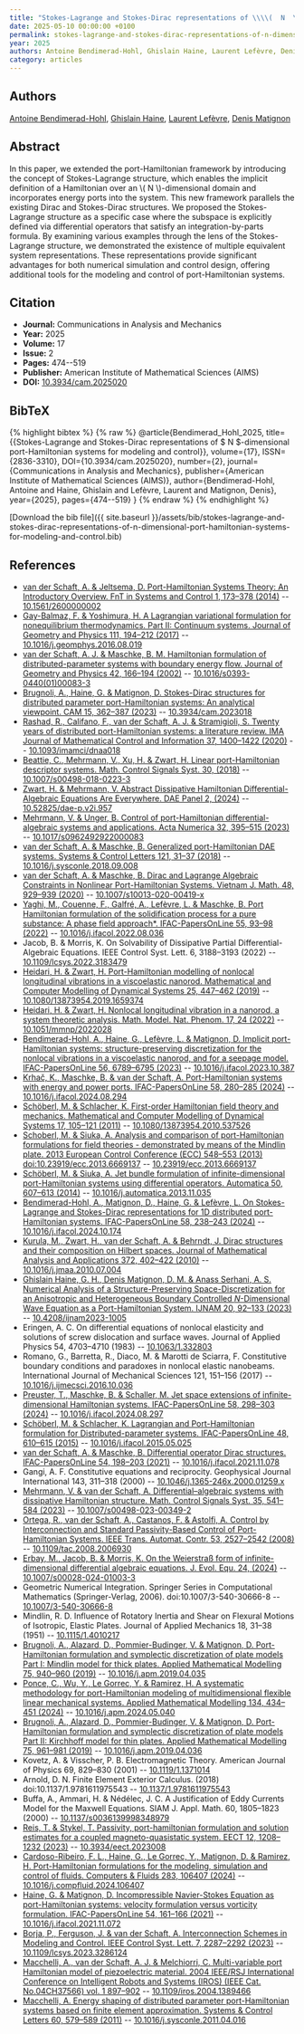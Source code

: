 ```yaml
---
title: "Stokes-Lagrange and Stokes-Dirac representations of \\\\(  N  \\\\)-dimensional port-Hamiltonian systems for modeling and control"
date: 2025-05-10 00:00:00 +0100
permalink: stokes-lagrange-and-stokes-dirac-representations-of-n-dimensional-port-hamiltonian-systems-for-modeling-and-control
year: 2025
authors: Antoine Bendimerad-Hohl, Ghislain Haine, Laurent Lefèvre, Denis Matignon
category: articles
---
```

 
## Authors
[Antoine Bendimerad-Hohl](authors/antoine-bendimerad-hohl), [Ghislain Haine](authors/ghislain-haine), [Laurent Lefèvre](authors/laurent-lefevre), [Denis Matignon](authors/denis-matignon)
 
## Abstract
In this paper, we extended the port-Hamiltonian framework by introducing the concept of Stokes-Lagrange structure, which enables the implicit definition of a Hamiltonian over an \\( N \\)-dimensional domain and incorporates energy ports into the system. This new framework parallels the existing Dirac and Stokes-Dirac structures. We proposed the Stokes-Lagrange structure as a specific case where the subspace is explicitly defined via differential operators that satisfy an integration-by-parts formula. By examining various examples through the lens of the Stokes-Lagrange structure, we demonstrated the existence of multiple equivalent system representations. These representations provide significant advantages for both numerical simulation and control design, offering additional tools for the modeling and control of port-Hamiltonian systems.
 
## Citation
- **Journal:** Communications in Analysis and Mechanics
- **Year:** 2025
- **Volume:** 17
- **Issue:** 2
- **Pages:** 474--519
- **Publisher:** American Institute of Mathematical Sciences (AIMS)
- **DOI:** [10.3934/cam.2025020](https://doi.org/10.3934/cam.2025020)
 
## BibTeX
{% highlight bibtex %}
{% raw %}
@article{Bendimerad_Hohl_2025,
  title={{Stokes-Lagrange and Stokes-Dirac representations of $ N $-dimensional port-Hamiltonian systems for modeling and control}},
  volume={17},
  ISSN={2836-3310},
  DOI={10.3934/cam.2025020},
  number={2},
  journal={Communications in Analysis and Mechanics},
  publisher={American Institute of Mathematical Sciences (AIMS)},
  author={Bendimerad-Hohl, Antoine and Haine, Ghislain and Lefèvre, Laurent and Matignon, Denis},
  year={2025},
  pages={474--519}
}
{% endraw %}
{% endhighlight %}
 
[Download the bib file]({{ site.baseurl }}/assets/bib/stokes-lagrange-and-stokes-dirac-representations-of-n-dimensional-port-hamiltonian-systems-for-modeling-and-control.bib)
 
## References
- [van der Schaft, A. & Jeltsema, D. Port-Hamiltonian Systems Theory: An Introductory Overview. FnT in Systems and Control 1, 173–378 (2014)](port-hamiltonian-systems-theory-an-introductory-overview) -- [10.1561/2600000002](https://doi.org/10.1561/2600000002)
- [Gay-Balmaz, F. & Yoshimura, H. A Lagrangian variational formulation for nonequilibrium thermodynamics. Part II: Continuum systems. Journal of Geometry and Physics 111, 194–212 (2017)](a-lagrangian-variational-formulation-for-nonequilibrium-thermodynamics-part-ii-continuum-systems) -- [10.1016/j.geomphys.2016.08.019](https://doi.org/10.1016/j.geomphys.2016.08.019)
- [van der Schaft, A. J. & Maschke, B. M. Hamiltonian formulation of distributed-parameter systems with boundary energy flow. Journal of Geometry and Physics 42, 166–194 (2002)](hamiltonian-formulation-of-distributed-parameter-systems-with-boundary-energy-flow) -- [10.1016/s0393-0440(01)00083-3](https://doi.org/10.1016/s0393-0440(01)00083-3)
- [Brugnoli, A., Haine, G. & Matignon, D. Stokes-Dirac structures for distributed parameter port-Hamiltonian systems: An analytical viewpoint. CAM 15, 362–387 (2023)](stokes-dirac-structures-for-distributed-parameter-port-hamiltonian-systems-an-analytical-viewpoint) -- [10.3934/cam.2023018](https://doi.org/10.3934/cam.2023018)
- [Rashad, R., Califano, F., van der Schaft, A. J. & Stramigioli, S. Twenty years of distributed port-Hamiltonian systems: a literature review. IMA Journal of Mathematical Control and Information 37, 1400–1422 (2020)](twenty-years-of-distributed-port-hamiltonian-systems-a-literature-review) -- [10.1093/imamci/dnaa018](https://doi.org/10.1093/imamci/dnaa018)
- [Beattie, C., Mehrmann, V., Xu, H. & Zwart, H. Linear port-Hamiltonian descriptor systems. Math. Control Signals Syst. 30, (2018)](linear-port-hamiltonian-descriptor-systems) -- [10.1007/s00498-018-0223-3](https://doi.org/10.1007/s00498-018-0223-3)
- [Zwart, H. & Mehrmann, V. Abstract Dissipative Hamiltonian Differential-Algebraic Equations Are Everywhere. DAE Panel 2, (2024)](abstract-dissipative-hamiltonian-differential-algebraic-equations-are-everywhere) -- [10.52825/dae-p.v2i.957](https://doi.org/10.52825/dae-p.v2i.957)
- [Mehrmann, V. & Unger, B. Control of port-Hamiltonian differential-algebraic systems and applications. Acta Numerica 32, 395–515 (2023)](control-of-port-hamiltonian-differential-algebraic-systems-and-applications) -- [10.1017/s0962492922000083](https://doi.org/10.1017/s0962492922000083)
- [van der Schaft, A. & Maschke, B. Generalized port-Hamiltonian DAE systems. Systems &amp; Control Letters 121, 31–37 (2018)](generalized-port-hamiltonian-dae-systems) -- [10.1016/j.sysconle.2018.09.008](https://doi.org/10.1016/j.sysconle.2018.09.008)
- [van der Schaft, A. & Maschke, B. Dirac and Lagrange Algebraic Constraints in Nonlinear Port-Hamiltonian Systems. Vietnam J. Math. 48, 929–939 (2020)](dirac-and-lagrange-algebraic-constraints-in-nonlinear-port-hamiltonian-systems) -- [10.1007/s10013-020-00419-x](https://doi.org/10.1007/s10013-020-00419-x)
- [Yaghi, M., Couenne, F., Galfré, A., Lefèvre, L. & Maschke, B. Port Hamiltonian formulation of the solidification process for a pure substance: A phase field approach*. IFAC-PapersOnLine 55, 93–98 (2022)](port-hamiltonian-formulation-of-the-solidification-process-for-a-pure-substance-a-phase-field-approach) -- [10.1016/j.ifacol.2022.08.036](https://doi.org/10.1016/j.ifacol.2022.08.036)
- Jacob, B. & Morris, K. On Solvability of Dissipative Partial Differential-Algebraic Equations. IEEE Control Syst. Lett. 6, 3188–3193 (2022) -- [10.1109/lcsys.2022.3183479](https://doi.org/10.1109/lcsys.2022.3183479)
- [Heidari, H. & Zwart, H. Port-Hamiltonian modelling of nonlocal longitudinal vibrations in a viscoelastic nanorod. Mathematical and Computer Modelling of Dynamical Systems 25, 447–462 (2019)](port-hamiltonian-modelling-of-nonlocal-longitudinal-vibrations-in-a-viscoelastic-nanorod) -- [10.1080/13873954.2019.1659374](https://doi.org/10.1080/13873954.2019.1659374)
- [Heidari, H. & Zwart, H. Nonlocal longitudinal vibration in a nanorod, a system theoretic analysis. Math. Model. Nat. Phenom. 17, 24 (2022)](nonlocal-longitudinal-vibration-in-a-nanorod-a-system-theoretic-analysis) -- [10.1051/mmnp/2022028](https://doi.org/10.1051/mmnp/2022028)
- [Bendimerad-Hohl, A., Haine, G., Lefèvre, L. & Matignon, D. Implicit port-Hamiltonian systems: structure-preserving discretization for the nonlocal vibrations in a viscoelastic nanorod, and for a seepage model. IFAC-PapersOnLine 56, 6789–6795 (2023)](implicit-port-hamiltonian-systems-structure-preserving-discretization-for-the-nonlocal-vibrations-in-a-viscoelastic-nanorod-and-for-a-seepage-model) -- [10.1016/j.ifacol.2023.10.387](https://doi.org/10.1016/j.ifacol.2023.10.387)
- [Krhač, K., Maschke, B. & van der Schaft, A. Port-Hamiltonian systems with energy and power ports. IFAC-PapersOnLine 58, 280–285 (2024)](port-hamiltonian-systems-with-energy-and-power-ports) -- [10.1016/j.ifacol.2024.08.294](https://doi.org/10.1016/j.ifacol.2024.08.294)
- [Schöberl, M. & Schlacher, K. First-order Hamiltonian field theory and mechanics. Mathematical and Computer Modelling of Dynamical Systems 17, 105–121 (2011)](first-order-hamiltonian-field-theory-and-mechanics) -- [10.1080/13873954.2010.537526](https://doi.org/10.1080/13873954.2010.537526)
- [Schoberl, M. & Siuka, A. Analysis and comparison of port-Hamiltonian formulations for field theories - demonstrated by means of the Mindlin plate. 2013 European Control Conference (ECC) 548–553 (2013) doi:10.23919/ecc.2013.6669137](analysis-and-comparison-of-port-hamiltonian-formulations-for-field-theories-demonstrated-by-means-of-the-mindlin-plate) -- [10.23919/ecc.2013.6669137](https://doi.org/10.23919/ecc.2013.6669137)
- [Schöberl, M. & Siuka, A. Jet bundle formulation of infinite-dimensional port-Hamiltonian systems using differential operators. Automatica 50, 607–613 (2014)](jet-bundle-formulation-of-infinite-dimensional-port-hamiltonian-systems-using-differential-operators) -- [10.1016/j.automatica.2013.11.035](https://doi.org/10.1016/j.automatica.2013.11.035)
- [Bendimerad-Hohl, A., Matignon, D., Haine, G. & Lefèvre, L. On Stokes-Lagrange and Stokes-Dirac representations for 1D distributed port-Hamiltonian systems. IFAC-PapersOnLine 58, 238–243 (2024)](on-stokes-lagrange-and-stokes-dirac-representations-for-1d-distributed-port-hamiltonian-systems) -- [10.1016/j.ifacol.2024.10.174](https://doi.org/10.1016/j.ifacol.2024.10.174)
- [Kurula, M., Zwart, H., van der Schaft, A. & Behrndt, J. Dirac structures and their composition on Hilbert spaces. Journal of Mathematical Analysis and Applications 372, 402–422 (2010)](dirac-structures-and-their-composition-on-hilbert-spaces) -- [10.1016/j.jmaa.2010.07.004](https://doi.org/10.1016/j.jmaa.2010.07.004)
- [Ghislain Haine, G. H., Denis Matignon, D. M. & Anass Serhani, A. S. Numerical Analysis of a Structure-Preserving Space-Discretization for an Anisotropic and Heterogeneous Boundary Controlled $N$-Dimensional Wave Equation as a Port-Hamiltonian System. IJNAM 20, 92–133 (2023)](numerical-analysis-of-a-structure-preserving-space-discretization-for-an-anisotropic-and-heterogeneous-boundary-controlled-n-dimensional-wave-equation-as-a-port-hamiltonian-system) -- [10.4208/ijnam2023-1005](https://doi.org/10.4208/ijnam2023-1005)
- Eringen, A. C. On differential equations of nonlocal elasticity and solutions of screw dislocation and surface waves. Journal of Applied Physics 54, 4703–4710 (1983) -- [10.1063/1.332803](https://doi.org/10.1063/1.332803)
- Romano, G., Barretta, R., Diaco, M. & Marotti de Sciarra, F. Constitutive boundary conditions and paradoxes in nonlocal elastic nanobeams. International Journal of Mechanical Sciences 121, 151–156 (2017) -- [10.1016/j.ijmecsci.2016.10.036](https://doi.org/10.1016/j.ijmecsci.2016.10.036)
- [Preuster, T., Maschke, B. & Schaller, M. Jet space extensions of infinite-dimensional Hamiltonian systems. IFAC-PapersOnLine 58, 298–303 (2024)](jet-space-extensions-of-infinite-dimensional-hamiltonian-systems) -- [10.1016/j.ifacol.2024.08.297](https://doi.org/10.1016/j.ifacol.2024.08.297)
- [Schöberl, M. & Schlacher, K. Lagrangian and Port-Hamiltonian formulation for Distributed-parameter systems. IFAC-PapersOnLine 48, 610–615 (2015)](lagrangian-and-port-hamiltonian-formulation-for-distributed-parameter-systems) -- [10.1016/j.ifacol.2015.05.025](https://doi.org/10.1016/j.ifacol.2015.05.025)
- [van der Schaft, A. & Maschke, B. Differential operator Dirac structures. IFAC-PapersOnLine 54, 198–203 (2021)](differential-operator-dirac-structures) -- [10.1016/j.ifacol.2021.11.078](https://doi.org/10.1016/j.ifacol.2021.11.078)
- Gangi, A. F. Constitutive equations and reciprocity. Geophysical Journal International 143, 311–318 (2000) -- [10.1046/j.1365-246x.2000.01259.x](https://doi.org/10.1046/j.1365-246x.2000.01259.x)
- [Mehrmann, V. & van der Schaft, A. Differential–algebraic systems with dissipative Hamiltonian structure. Math. Control Signals Syst. 35, 541–584 (2023)](differential-algebraic-systems-with-dissipative-hamiltonian-structure) -- [10.1007/s00498-023-00349-2](https://doi.org/10.1007/s00498-023-00349-2)
- [Ortega, R., van der Schaft, A., Castanos, F. & Astolfi, A. Control by Interconnection and Standard Passivity-Based Control of Port-Hamiltonian Systems. IEEE Trans. Automat. Contr. 53, 2527–2542 (2008)](control-by-interconnection-and-standard-passivity-based-control-of-port-hamiltonian-systems) -- [10.1109/tac.2008.2006930](https://doi.org/10.1109/tac.2008.2006930)
- [Erbay, M., Jacob, B. & Morris, K. On the Weierstraß form of infinite-dimensional differential algebraic equations. J. Evol. Equ. 24, (2024)](on-the-weierstrass-form-of-infinite-dimensional-differential-algebraic-equations) -- [10.1007/s00028-024-01003-3](https://doi.org/10.1007/s00028-024-01003-3)
- Geometric Numerical Integration. Springer Series in Computational Mathematics (Springer-Verlag, 2006). doi:10.1007/3-540-30666-8 -- [10.1007/3-540-30666-8](https://doi.org/10.1007/3-540-30666-8)
- Mindlin, R. D. Influence of Rotatory Inertia and Shear on Flexural Motions of Isotropic, Elastic Plates. Journal of Applied Mechanics 18, 31–38 (1951) -- [10.1115/1.4010217](https://doi.org/10.1115/1.4010217)
- [Brugnoli, A., Alazard, D., Pommier-Budinger, V. & Matignon, D. Port-Hamiltonian formulation and symplectic discretization of plate models Part I: Mindlin model for thick plates. Applied Mathematical Modelling 75, 940–960 (2019)](port-hamiltonian-formulation-and-symplectic-discretization-of-plate-models-part-i-mindlin-model-for-thick-plates) -- [10.1016/j.apm.2019.04.035](https://doi.org/10.1016/j.apm.2019.04.035)
- [Ponce, C., Wu, Y., Le Gorrec, Y. & Ramirez, H. A systematic methodology for port-Hamiltonian modeling of multidimensional flexible linear mechanical systems. Applied Mathematical Modelling 134, 434–451 (2024)](a-systematic-methodology-for-port-hamiltonian-modeling-of-multidimensional-flexible-linear-mechanical-systems) -- [10.1016/j.apm.2024.05.040](https://doi.org/10.1016/j.apm.2024.05.040)
- [Brugnoli, A., Alazard, D., Pommier-Budinger, V. & Matignon, D. Port-Hamiltonian formulation and symplectic discretization of plate models Part II: Kirchhoff model for thin plates. Applied Mathematical Modelling 75, 961–981 (2019)](port-hamiltonian-formulation-and-symplectic-discretization-of-plate-models-part-ii-kirchhoff-model-for-thin-plates) -- [10.1016/j.apm.2019.04.036](https://doi.org/10.1016/j.apm.2019.04.036)
- Kovetz, A. & Visscher, P. B. Electromagnetic Theory. American Journal of Physics 69, 829–830 (2001) -- [10.1119/1.1371014](https://doi.org/10.1119/1.1371014)
- Arnold, D. N. Finite Element Exterior Calculus. (2018) doi:10.1137/1.9781611975543 -- [10.1137/1.9781611975543](https://doi.org/10.1137/1.9781611975543)
- Buffa, A., Ammari, H. & Nédélec, J. C. A Justification of Eddy Currents Model for the Maxwell Equations. SIAM J. Appl. Math. 60, 1805–1823 (2000) -- [10.1137/s0036139998348979](https://doi.org/10.1137/s0036139998348979)
- [Reis, T. & Stykel, T. Passivity, port-hamiltonian formulation and solution estimates for a coupled magneto-quasistatic system. EECT 12, 1208–1232 (2023)](passivity-port-hamiltonian-formulation-and-solution-estimates-for-a-coupled-magneto-quasistatic-system) -- [10.3934/eect.2023008](https://doi.org/10.3934/eect.2023008)
- [Cardoso-Ribeiro, F. L., Haine, G., Le Gorrec, Y., Matignon, D. & Ramirez, H. Port-Hamiltonian formulations for the modeling, simulation and control of fluids. Computers &amp; Fluids 283, 106407 (2024)](port-hamiltonian-formulations-for-the-modeling-simulation-and-control-of-fluids) -- [10.1016/j.compfluid.2024.106407](https://doi.org/10.1016/j.compfluid.2024.106407)
- [Haine, G. & Matignon, D. Incompressible Navier-Stokes Equation as port-Hamiltonian systems: velocity formulation versus vorticity formulation. IFAC-PapersOnLine 54, 161–166 (2021)](incompressible-navier-stokes-equation-as-port-hamiltonian-systems-velocity-formulation-versus-vorticity-formulation) -- [10.1016/j.ifacol.2021.11.072](https://doi.org/10.1016/j.ifacol.2021.11.072)
- [Borja, P., Ferguson, J. & van der Schaft, A. Interconnection Schemes in Modeling and Control. IEEE Control Syst. Lett. 7, 2287–2292 (2023)](interconnection-schemes-in-modeling-and-control) -- [10.1109/lcsys.2023.3286124](https://doi.org/10.1109/lcsys.2023.3286124)
- [Macchelli, A., van der Schaft, A. J. & Melchiorri, C. Multi-variable port Hamiltonian model of piezoelectric material. 2004 IEEE/RSJ International Conference on Intelligent Robots and Systems (IROS) (IEEE Cat. No.04CH37566) vol. 1 897–902](multi-variable-port-hamiltonian-model-of-piezoelectric-material) -- [10.1109/iros.2004.1389466](https://doi.org/10.1109/iros.2004.1389466)
- [Macchelli, A. Energy shaping of distributed parameter port-Hamiltonian systems based on finite element approximation. Systems &amp; Control Letters 60, 579–589 (2011)](energy-shaping-of-distributed-parameter-port-hamiltonian-systems-based-on-finite-element-approximation) -- [10.1016/j.sysconle.2011.04.016](https://doi.org/10.1016/j.sysconle.2011.04.016)

